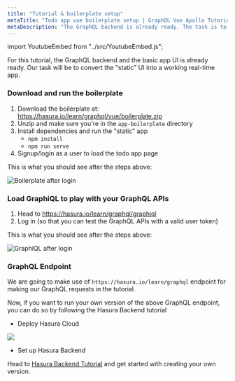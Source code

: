 ```yaml
---
title: "Tutorial & boilerplate setup"
metaTitle: "Todo app vue boilerplate setup | GraphQL Vue Apollo Tutorial"
metaDescription: "The GraphQL backend is already ready. The task is to convert the static UI into a working real-time app in Vue.js"
---
```


import YoutubeEmbed from "../src/YoutubeEmbed.js";

<YoutubeEmbed link="https://www.youtube.com/embed/JCOgZl-nNUg" />

For this tutorial, the GraphQL backend and the basic app UI is already ready.
Our task will be to convert the "static" UI into a working real-time app.

### Download and run the boilerplate

1. Download the boilerplate at: https://hasura.io/learn/graphql/vue/boilerplate.zip
2. Unzip and make sure you're in the `app-boilerplate` directory
3. Install dependencies and run the "static" app
    - `npm install`
    - `npm run serve`
4. Signup/login as a user to load the todo app page

This is what you should see after the steps above:

![Boilerplate after login](https://graphql-engine-cdn.hasura.io/learn-hasura/assets/graphql-vue/boilerplate-after-login.png)

### Load GraphiQL to play with your GraphQL APIs

1. Head to https://hasura.io/learn/graphql/graphiql
2. Log in (so that you can test the GraphQL APIs with a valid user token)

This is what you should see after the steps above:

![GraphiQL after login](https://graphql-engine-cdn.hasura.io/learn-hasura/assets/graphql-vue/graphiql-after-login.png)

### GraphQL Endpoint

We are going to make use of `https://hasura.io/learn/graphql` endpoint for making our GraphQL requests in the tutorial.

Now, if you want to run your own version of the above GraphQL endpoint, you can do so by following the Hasura Backend tutorial

- Deploy Hasura Cloud

<a href="https://cloud.hasura.io/?pg=learn-react&plcmt=body&tech=default" target="_blank"><img src="https://graphql-engine-cdn.hasura.io/assets/main-site/deploy-hasura-cloud.png" /></a>

- Set up Hasura Backend

Head to [Hasura Backend Tutorial](https://hasura.io/learn/graphql/hasura/setup/#hasuraconsole) and get started with creating your own version.
